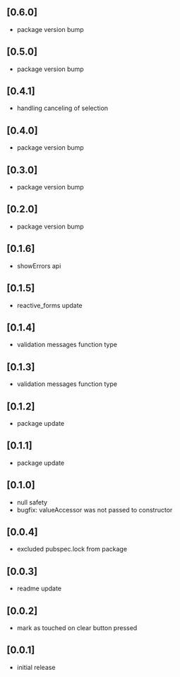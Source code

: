 ## [0.6.0]
* package version bump

## [0.5.0]
* package version bump

## [0.4.1]
* handling canceling of selection

## [0.4.0]
* package version bump

## [0.3.0]
* package version bump

## [0.2.0]
* package version bump

## [0.1.6]
* showErrors api

## [0.1.5]
* reactive_forms update

## [0.1.4]
* validation messages function type

## [0.1.3]
* validation messages function type

## [0.1.2]
* package update

## [0.1.1]
* package update

## [0.1.0]
* null safety
* bugfix: valueAccessor was not passed to constructor

## [0.0.4]
* excluded pubspec.lock from package

## [0.0.3]
* readme update

## [0.0.2]
* mark as touched on clear button pressed

## [0.0.1]
* initial release
